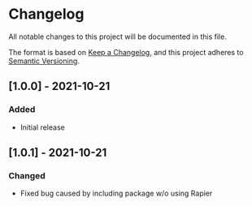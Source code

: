 # Changelog
All notable changes to this project will be documented in this file.

The format is based on [Keep a Changelog](https://keepachangelog.com/en/1.0.0/),
and this project adheres to [Semantic Versioning](https://semver.org/spec/v2.0.0.html).

## [1.0.0] - 2021-10-21
### Added
- Initial release
## [1.0.1] - 2021-10-21
### Changed
- Fixed bug caused by including package w/o using Rapier



